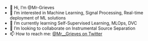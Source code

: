 - 👋 Hi, I’m @Mr-Grieves
- 👀 I’m interested in Machine Learning, Signal Processing, Real-time deployment of ML solutions
- 🌱 I’m currently learning Self-Supervised Learning, MLOps, DVC
- 💞️ I’m looking to collaborate on Instrumental Source Separation
- 📫 How to reach me: [@Mr__Grieves on Twitter](https://twitter.com/Mr__Grieves)

<!---
Mr-Grieves/Mr-Grieves is a ✨ special ✨ repository because its `README.md` (this file) appears on your GitHub profile.
You can click the Preview link to take a look at your changes.
--->
